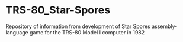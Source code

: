 # TRS-80_Star-Spores
Repository of information from development of Star Spores assembly-language game for the TRS-80 Model I computer in 1982
